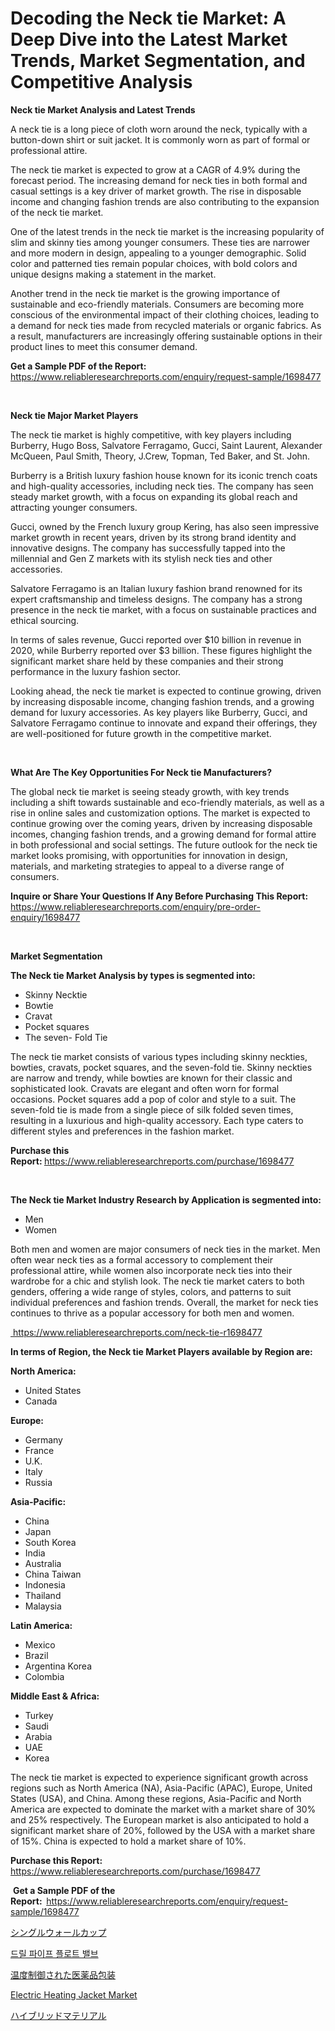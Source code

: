 <p><h1>Decoding the Neck tie Market: A Deep Dive into the Latest Market Trends, Market Segmentation, and Competitive Analysis</h1></p><p><strong>Neck tie Market Analysis and Latest Trends</strong></p>
<p><p>A neck tie is a long piece of cloth worn around the neck, typically with a button-down shirt or suit jacket. It is commonly worn as part of formal or professional attire.</p><p>The neck tie market is expected to grow at a CAGR of 4.9% during the forecast period. The increasing demand for neck ties in both formal and casual settings is a key driver of market growth. The rise in disposable income and changing fashion trends are also contributing to the expansion of the neck tie market.</p><p>One of the latest trends in the neck tie market is the increasing popularity of slim and skinny ties among younger consumers. These ties are narrower and more modern in design, appealing to a younger demographic. Solid color and patterned ties remain popular choices, with bold colors and unique designs making a statement in the market.</p><p>Another trend in the neck tie market is the growing importance of sustainable and eco-friendly materials. Consumers are becoming more conscious of the environmental impact of their clothing choices, leading to a demand for neck ties made from recycled materials or organic fabrics. As a result, manufacturers are increasingly offering sustainable options in their product lines to meet this consumer demand.</p></p>
<p><strong>Get a Sample PDF of the Report:&nbsp;</strong> <a href="https://www.reliableresearchreports.com/enquiry/request-sample/1698477">https://www.reliableresearchreports.com/enquiry/request-sample/1698477</a></p>
<p>&nbsp;</p>
<p><strong>Neck tie Major Market Players</strong></p>
<p><p>The neck tie market is highly competitive, with key players including Burberry, Hugo Boss, Salvatore Ferragamo, Gucci, Saint Laurent, Alexander McQueen, Paul Smith, Theory, J.Crew, Topman, Ted Baker, and St. John. </p><p>Burberry is a British luxury fashion house known for its iconic trench coats and high-quality accessories, including neck ties. The company has seen steady market growth, with a focus on expanding its global reach and attracting younger consumers.</p><p>Gucci, owned by the French luxury group Kering, has also seen impressive market growth in recent years, driven by its strong brand identity and innovative designs. The company has successfully tapped into the millennial and Gen Z markets with its stylish neck ties and other accessories.</p><p>Salvatore Ferragamo is an Italian luxury fashion brand renowned for its expert craftsmanship and timeless designs. The company has a strong presence in the neck tie market, with a focus on sustainable practices and ethical sourcing.</p><p>In terms of sales revenue, Gucci reported over $10 billion in revenue in 2020, while Burberry reported over $3 billion. These figures highlight the significant market share held by these companies and their strong performance in the luxury fashion sector.</p><p>Looking ahead, the neck tie market is expected to continue growing, driven by increasing disposable income, changing fashion trends, and a growing demand for luxury accessories. As key players like Burberry, Gucci, and Salvatore Ferragamo continue to innovate and expand their offerings, they are well-positioned for future growth in the competitive market.</p></p>
<p>&nbsp;</p>
<p><strong>What Are The Key Opportunities For Neck tie Manufacturers?</strong></p>
<p><p>The global neck tie market is seeing steady growth, with key trends including a shift towards sustainable and eco-friendly materials, as well as a rise in online sales and customization options. The market is expected to continue growing over the coming years, driven by increasing disposable incomes, changing fashion trends, and a growing demand for formal attire in both professional and social settings. The future outlook for the neck tie market looks promising, with opportunities for innovation in design, materials, and marketing strategies to appeal to a diverse range of consumers.</p></p>
<p><strong>Inquire or Share Your Questions If Any Before Purchasing This Report:</strong> <a href="https://www.reliableresearchreports.com/enquiry/pre-order-enquiry/1698477">https://www.reliableresearchreports.com/enquiry/pre-order-enquiry/1698477</a></p>
<p>&nbsp;</p>
<p><strong>Market Segmentation</strong></p>
<p><strong>The Neck tie Market Analysis by types is segmented into:</strong></p>
<p><ul><li>Skinny Necktie</li><li>Bowtie</li><li>Cravat</li><li>Pocket squares</li><li>The seven- Fold Tie</li></ul></p>
<p><p>The neck tie market consists of various types including skinny neckties, bowties, cravats, pocket squares, and the seven-fold tie. Skinny neckties are narrow and trendy, while bowties are known for their classic and sophisticated look. Cravats are elegant and often worn for formal occasions. Pocket squares add a pop of color and style to a suit. The seven-fold tie is made from a single piece of silk folded seven times, resulting in a luxurious and high-quality accessory. Each type caters to different styles and preferences in the fashion market.</p></p>
<p><strong>Purchase this Report:&nbsp;</strong><a href="https://www.reliableresearchreports.com/purchase/1698477">https://www.reliableresearchreports.com/purchase/1698477</a></p>
<p>&nbsp;</p>
<p><strong>The Neck tie Market Industry Research by Application is segmented into:</strong></p>
<p><ul><li>Men</li><li>Women</li></ul></p>
<p><p>Both men and women are major consumers of neck ties in the market. Men often wear neck ties as a formal accessory to complement their professional attire, while women also incorporate neck ties into their wardrobe for a chic and stylish look. The neck tie market caters to both genders, offering a wide range of styles, colors, and patterns to suit individual preferences and fashion trends. Overall, the market for neck ties continues to thrive as a popular accessory for both men and women.</p></p>
<p><a href="https://www.reliableresearchreports.com/neck-tie-r1698477">&nbsp;https://www.reliableresearchreports.com/neck-tie-r1698477</a></p>
<p><strong>In terms of Region, the Neck tie Market Players available by Region are:</strong></p>
<p>
    <p> <strong> North America: </strong>
        <ul>
            <li>United States</li>
            <li>Canada</li>
        </ul>
        </p> 
    <p> <strong> Europe: </strong>
        <ul>
            <li>Germany</li>
            <li>France</li>
            <li>U.K.</li>
            <li>Italy</li>
            <li>Russia</li>
        </ul>
        </p> 
    <p> <strong> Asia-Pacific: </strong>
        <ul>
            <li>China</li>
            <li>Japan</li>
            <li>South Korea</li>
            <li>India</li>
            <li>Australia</li>
            <li>China Taiwan</li>
            <li>Indonesia</li>
            <li>Thailand</li>
            <li>Malaysia</li>
        </ul>
        </p> 
    <p> <strong> Latin America: </strong>
        <ul>
            <li>Mexico</li>
            <li>Brazil</li>
            <li>Argentina Korea</li>
            <li>Colombia</li>
        </ul>
        </p> 
    <p> <strong> Middle East & Africa: </strong>
        <ul>
            <li>Turkey</li>
            <li>Saudi</li>
            <li>Arabia</li>
            <li>UAE</li>
            <li>Korea</li>
        </ul>
    </p>
    </p>
<p><p>The neck tie market is expected to experience significant growth across regions such as North America (NA), Asia-Pacific (APAC), Europe, United States (USA), and China. Among these regions, Asia-Pacific and North America are expected to dominate the market with a market share of 30% and 25% respectively. The European market is also anticipated to hold a significant market share of 20%, followed by the USA with a market share of 15%. China is expected to hold a market share of 10%.</p></p>
<p><strong>Purchase this Report: </strong><a href="https://www.reliableresearchreports.com/purchase/1698477">https://www.reliableresearchreports.com/purchase/1698477</a></p>
<p>&nbsp;<strong>Get a Sample PDF of the Report:&nbsp;&nbsp;</strong><a href="https://www.reliableresearchreports.com/enquiry/request-sample/1698477">https://www.reliableresearchreports.com/enquiry/request-sample/1698477</a></p>
<p><strong></strong></p>
<p><p><a href="https://medium.com/@abdielkilback/%E3%82%B7%E3%83%B3%E3%82%B0%E3%83%AB%E3%82%A6%E3%82%A9%E3%83%BC%E3%83%AB%E3%82%AB%E3%83%83%E3%83%97%E5%B8%82%E5%A0%B4-%E3%82%BF%E3%82%A4%E3%83%97-%E5%BF%9C%E7%94%A8-%E5%9C%B0%E7%90%86%E3%81%AB%E3%82%88%E3%82%8B%E5%8C%85%E6%8B%AC%E7%9A%84%E8%A9%95%E4%BE%A1-167792bcf0a9">シングルウォールカップ</a></p><p><a href="https://medium.com/@jaleelweissnat2022/%EB%93%9C%EB%A6%B4-%ED%8C%8C%EC%9D%B4%ED%94%84-%ED%94%8C%EB%A1%9C%ED%8A%B8-%EB%B0%B8%EB%B8%8C-%EC%8B%9C%EC%9E%A5-%EC%9C%A0%ED%98%95-%EC%9D%91%EC%9A%A9-%EB%B0%8F-%EC%A7%80%EB%A6%AC%EC%97%90-%EB%8C%80%ED%95%9C-%ED%8F%AC%EA%B4%84%EC%A0%81-%ED%8F%89%EA%B0%80-2ac9e95209bf">드릴 파이프 플로트 밸브</a></p><p><a href="https://github.com/NovaStamm2023/Market-Research-Report-List-1/blob/main/235657065628.md">温度制御された医薬品包装</a></p><p><a href="https://www.linkedin.com/pulse/electric-heating-jacket-market-outlook-industry-overview-forecast-6o8yf">Electric Heating Jacket Market</a></p><p><a href="https://github.com/JerelSchulit20231/Market-Research-Report-List-1/blob/main/589237665629.md">ハイブリッドマテリアル</a></p></p>